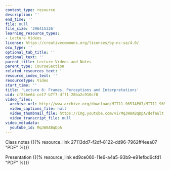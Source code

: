```yaml
---
content_type: resource
description: ''
end_time: ''
file: null
file_size: '296415326'
learning_resource_types:
- Lecture Videos
license: https://creativecommons.org/licenses/by-nc-sa/4.0/
ocw_type: ''
optional_tab_title: ''
optional_text: ''
parent_title: Lecture Videos and Notes
parent_type: CourseSection
related_resources_text: ''
resource_index_text: ''
resourcetype: Video
start_time: ''
title: 'Lecture 6: Frames, Perceptions and Interpretations'
uid: cf83be64-ce17-b7f7-dff1-28ba2c910cf0
video_files:
  archive_url: http://www.archive.org/download/MIT11.965IAP07/MIT11_965IAP07lec06_220k.mp4
  video_captions_file: null
  video_thumbnail_file: https://img.youtube.com/vi/MqJW8ABqDpA/default.jpg
  video_transcript_file: null
video_metadata:
  youtube_id: MqJW8ABqDpA
---
```


Class notes ({{% resource_link 27113dd7-f2df-8122-dd96-7962ff4eea07 "PDF" %}})

Presentation ({{% resource_link ed9ce060-11e6-a4a5-93b9-e91efbd6cfd1 "PDF" %}})

